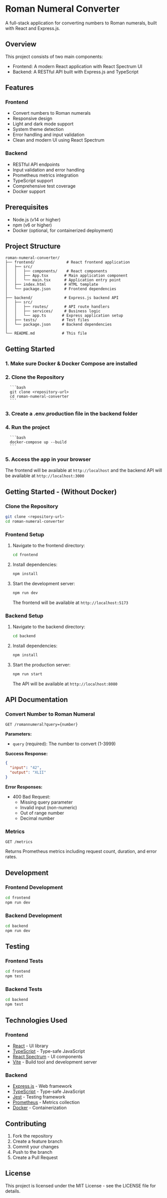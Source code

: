 # Roman Numeral Converter

A full-stack application for converting numbers to Roman numerals, built with React and Express.js.

## Overview

This project consists of two main components:
- Frontend: A modern React application with React Spectrum UI
- Backend: A RESTful API built with Express.js and TypeScript

## Features

### Frontend
- Convert numbers to Roman numerals
- Responsive design
- Light and dark mode support
- System theme detection
- Error handling and input validation
- Clean and modern UI using React Spectrum

### Backend
- RESTful API endpoints
- Input validation and error handling
- Prometheus metrics integration
- TypeScript support
- Comprehensive test coverage
- Docker support

## Prerequisites

- Node.js (v14 or higher)
- npm (v6 or higher)
- Docker (optional, for containerized deployment)

## Project Structure

```
roman-numeral-converter/
├── frontend/              # React frontend application
│   ├── src/
│   │   ├── components/    # React components
│   │   ├── App.tsx       # Main application component
│   │   └── main.tsx      # Application entry point
│   ├── index.html        # HTML template
│   └── package.json      # Frontend dependencies
│
├── backend/              # Express.js backend API
│   ├── src/
│   │   ├── routes/       # API route handlers
│   │   ├── services/     # Business logic
│   │   └── app.ts       # Express application setup
│   ├── tests/           # Test files
│   └── package.json     # Backend dependencies
│
└── README.md            # This file
```


## Getting Started 

### 1. Make sure Docker & Docker Compose are installed

### 2. Clone the Repository
      ```bash
      git clone <repository-url>
      cd roman-numeral-converter
      ```

### 3. Create a .env.production file in the backend folder

### 4. Run the project
      ```bash
      docker-compose up --build
      ```
### 5. Access the app in your browser
  
   The frontend will be available at `http://localhost` and the backend API will be available at `http://localhost:3000`


## Getting Started - (Without Docker)

### Clone the Repository
```bash
git clone <repository-url>
cd roman-numeral-converter
```

### Frontend Setup
1. Navigate to the frontend directory:
   ```bash
   cd frontend
   ```

2. Install dependencies:
   ```bash
   npm install
   ```

3. Start the development server:
   ```bash
   npm run dev
   ```
   The frontend will be available at `http://localhost:5173`

### Backend Setup
1. Navigate to the backend directory:
   ```bash
   cd backend
   ```
   
2. Install dependencies:
   ```bash
   npm install
   ```
   
3. Start the production server:
   ```bash
   npm run start
   ```
   
   The API will be available at `http://localhost:8080`


## API Documentation

### Convert Number to Roman Numeral
```
GET /romannumeral?query={number}
```

**Parameters:**
- `query` (required): The number to convert (1-3999)

**Success Response:**
```json
{
  "input": "42",
  "output": "XLII"
}
```

**Error Responses:**
- 400 Bad Request:
  - Missing query parameter
  - Invalid input (non-numeric)
  - Out of range number
  - Decimal number

### Metrics
```
GET /metrics
```
Returns Prometheus metrics including request count, duration, and error rates.

## Development

### Frontend Development
```bash
cd frontend
npm run dev
```

### Backend Development
```bash
cd backend
npm run dev
```

## Testing

### Frontend Tests
```bash
cd frontend
npm test
```

### Backend Tests
```bash
cd backend
npm test
```

## Technologies Used

### Frontend
- [React](https://reactjs.org/) - UI library
- [TypeScript](https://www.typescriptlang.org/) - Type-safe JavaScript
- [React Spectrum](https://react-spectrum.adobe.com/) - UI components
- [Vite](https://vitejs.dev/) - Build tool and development server

### Backend
- [Express.js](https://expressjs.com/) - Web framework
- [TypeScript](https://www.typescriptlang.org/) - Type-safe JavaScript
- [Jest](https://jestjs.io/) - Testing framework
- [Prometheus](https://prometheus.io/) - Metrics collection
- [Docker](https://www.docker.com/) - Containerization

## Contributing

1. Fork the repository
2. Create a feature branch
3. Commit your changes
4. Push to the branch
5. Create a Pull Request

## License

This project is licensed under the MIT License - see the LICENSE file for details.
